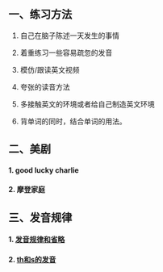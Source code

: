## 一、练习方法

1. 自己在脑子陈述一天发生的事情

2. 着重练习一些容易疏忽的发音

3. 模仿/跟读英文视频

4. 夸张的读音方法

5. 多接触英文的环境或者给自己制造英文环境

6. 背单词的同时，结合单词的用法。

## 二、美剧

#### 1. good lucky charlie

#### 2. 摩登家庭

## 三、发音规律

#### 1. [发音规律和省略](发音规律和省略.txt)

#### 2. [th和s的发音](th和s的发音.txt)
